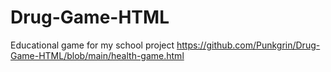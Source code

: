 # Drug-Game-HTML
 Educational game for my school project
https://github.com/Punkgrin/Drug-Game-HTML/blob/main/health-game.html
